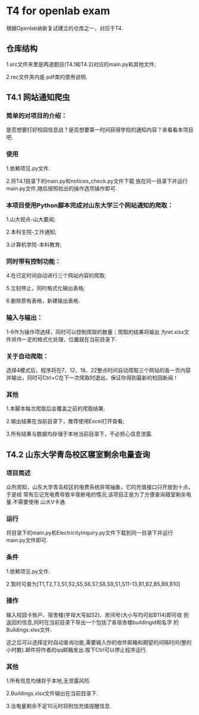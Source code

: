 # T4 for openlab exam

根据Openlab纳新复试建立的仓库之一，对应于T4.

## 仓库结构

1.src文件夹里是两道题目(T4.1和T4.2)对应的main.py和其他文件;

2.rec文件夹内是.pdf类的使用说明.

## T4.1 网站通知爬虫

### 简单的对项目的介绍：  

是否想要打好校园信息战？是否想要第一时间获得学校的通知内容？来看看本项目吧.

### 使用

1.依赖项见.py文件.

2.将T4.1目录下的main.py和notices_check.py文件下载
放在同一目录下并运行main.py文件,随后按照给出的操作选项操作即可.

### 本项目使用Python脚本完成对山东大学三个网站通知的爬取：

1.山大视点-山大要闻;

2.本科生院-工作通知;

3.计算机学院-本科教育;

### 同时带有控制功能：

4.在已定时间自动进行三个网站内容的爬取;

5.立刻停止，同时格式化输出表格;

6.删除原有表格，新建输出表格.

### 输入与输出：

1-6作为操作项选择，同时可以控制爬取的数量；爬取的结果将输出
为ret.xlsx文件并作一定的格式化处理，位置就在当前目录下.


### 关于自动爬取：

选择4模式后，程序将在7、12、18、22整点时间自动爬取三个网站的各一页内容并输出，同时可Ctrl+C在下一次爬取时退出，保证你得到最新的校园新闻！

### 其他

1.本脚本每次爬取后会覆盖之前的爬取结果;

2.输出结果在当前目录下，推荐使用Excel打开查看;

3.所有结果与数据均存储于本地当前目录下，不必担心信息泄露.

## T4.2 山东大学青岛校区寝室剩余电量查询

### 项目简述

众所周知，山东大学青岛校区的电费系统非常抽象，它的充值接口只开放到十点，于是经
常有忘记充电费导致半夜断电的情况,该项目正是为了方便查询寝室剩余电量.不需要使用
山大V卡通.

### 运行

将目录下的main.py和ElectricityInquiry.py文件下载到同一目录下并运行
main.py文件即可.

### 条件

1.依赖项见.py文件.

2.暂时可查为[T1,T2,T3,S1,S2,S5,S6,S7,S8,S9,S1,S11-13,B1,B2,B5,B9,B10]

### 操作

输入校园卡账户、宿舍楼(字母大写如S2)、房间号(大小写均可如B114)即可收
到返回的信息,同时在当前目录下导出一个包括了各宿舍楼buildingid和名字
的Buildings.xlsx文件.

这之后可以选择定时自动查询功能,需要输入你的收件邮箱和期望的间隔时间(整的
小时数).邮件将作者的qq邮箱发出.按下Ctrl可以停止程序运行.

### 其他

1.所有信息均储存于本地,无泄露风险.

2.Buildings.xlsx文件输出在当前目录下.

3.当电量剩余不足10元时将附加充值提醒信息.

